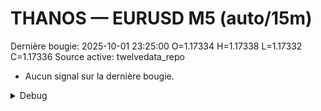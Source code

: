 # THANOS — EURUSD M5 (auto/15m)
Dernière bougie: 2025-10-01 23:25:00  O=1.17334  H=1.17338  L=1.17332  C=1.17336
Source active: twelvedata_repo

- Aucun signal sur la dernière bougie.

<details><summary>Debug</summary>

- TD_API_KEY manquant.

</details>